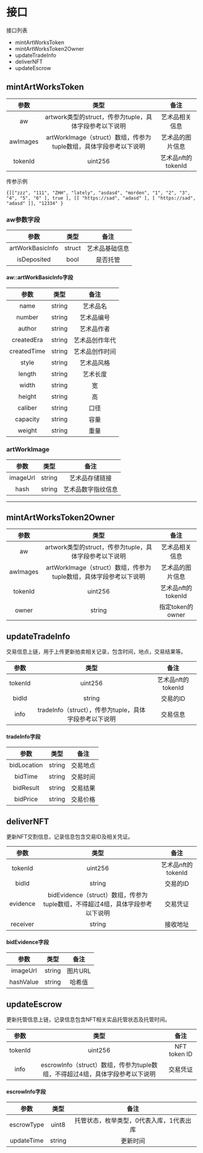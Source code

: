 # 接口
接口列表
* mintArtWorksToken
* mintArtWorksToken2Owner
* updateTradeInfo
* deliverNFT
* updateEscrow

## mintArtWorksToken
|参数|类型|备注|
|:---:|:---:|:---:|
|aw|artwork类型的struct，传参为tuple，具体字段参考以下说明|艺术品相关信息|
|awImages|artWorkImage（struct）数组，传参为tuple数组，具体字段参考以下说明|艺术品的图片信息|
|tokenId|uint256|艺术品nft的tokenId|

传参示例
```
{[["zzz", "111", "ZHH", "lately", "asdasd", "morden", "1", "2", "3", "4", "5", "6" ], true ], [[ "https://sad", "adasd" ], [ "https://sad", "adasd" ]], "12334" } 
```

### aw参数字段
|参数|类型|备注|
|:---:|:---:|:---:|
|artWorkBasicInfo|struct|艺术品基础信息|
|isDeposited|bool|是否托管|

#### aw::artWorkBasicInfo字段
|参数|类型|备注|
|:---:|:---:|:---:|
|name|string|艺术品名|
|number|string|艺术品编号|
|author|string|艺术品作者|
|createdEra|string|艺术品创作年代|
|createdTime|string|艺术品创作时间|
|style|string|艺术品风格|
|length|string|艺术长度|
|width|string|宽|
|height|string|高|
|caliber|string|口径|
|capacity|string|容量|
|weight|string|重量|


### artWorkImage
|参数|类型|备注|
|:---:|:---:|:---:|
|imageUrl|string|艺术品存储链接|
|hash|string|艺术品数字指纹信息|

---

## mintArtWorksToken2Owner
|参数|类型|备注|
|:---:|:---:|:---:|
|aw|artwork类型的struct，传参为tuple，具体字段参考以下说明|艺术品相关信息|
|awImages|artWorkImage（struct）数组，传参为tuple数组，具体字段参考以下说明|艺术品的图片信息|
|tokenId|uint256|艺术品nft的tokenId|
|owner|string|指定token的owner|


## updateTradeInfo    

交易信息上链，用于上传更新拍卖相关记录，包含时间，地点，交易结果等。

|参数|类型|备注|
|:---:|:---:|:---:|
|tokenId|uint256|艺术品nft的tokenId|
|bidId|string|交易的ID|
|info|tradeInfo（struct），传参为tuple，具体字段参考以下说明|交易信息|

#### tradeInfo字段
|参数|类型|备注|
|:---:|:---:|:---:|
|bidLocation|string|交易地点|
|bidTime|string|交易时间|
|bidResult|string|交易结果|
|bidPrice|string|交易价格|


## deliverNFT    

更新NFT交割信息，记录信息包含交易ID及相关凭证。

|参数|类型|备注|
|:---:|:---:|:---:|
|tokenId|uint256|艺术品nft的tokenId|
|bidId|string|交易的ID|
|evidence|bidEvidence（struct）数组，传参为tuple数组，不得超过4组，具体字段参考以下说明|交易凭证|
|receiver|string|接收地址|

#### bidEvidence字段
|参数|类型|备注|
|:---:|:---:|:---:|
|imageUrl|string|图片URL|
|hashValue|string|哈希值|



## updateEscrow    

更新托管信息上链，记录信息包含NFT相关实品托管状态及托管时间。

|参数|类型|备注|
|:---:|:---:|:---:|
|tokenId|uint256|NFT token ID|
|info|escrowInfo（struct）数组，传参为tuple数组，不得超过4组，具体字段参考以下说明|交易凭证|

#### escrowInfo字段
|参数|类型|备注|
|:---:|:---:|:---:|
|escrowType|uint8|托管状态，枚举类型，0代表入库，1代表出库|
|updateTime|string|更新时间|